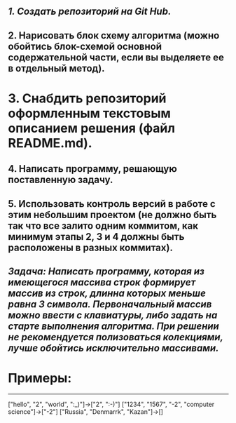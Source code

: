 ## ***1. Создать репозиторий на Git Hub.***
## 2. Нарисовать блок схему алгоритма (можно обойтись блок-схемой основной содержательной части, если вы выделяете ее в отдельный метод).
# 3. Снабдить репозиторий оформленным текстовым описанием решения (файл README.md).
## 4. Написать программу, решающую поставленную задачу.
## 5. Использовать контроль версий в работе с этим небольшим проектом (не  должно быть так что все залито одним коммитом, как минимум этапы 2, 3 и 4 должны быть расположены в разных коммитах). 
  
  ## ***Задача: Написать программу, которая из имеющегося массива строк формирует массив из строк, длинна которых меньше равна 3 символа. Первоначальный массив можно ввести с клавиатуры, либо задать на старте выполнения алгоритма. При решении не рекомендуется полизоваться колекциями, лучше обойтись исключительно массивами.***
  # **Примеры:**
  _____
  ["hello", "2", "world", ":_)"]->["2", ":-)"]
  ["1234", "1567", "-2", "computer science"]->["-2"]
  ["Russia", "Denmarrk", "Kazan"]->[]